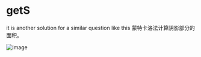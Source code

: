 # getS
it is another solution for a similar question like this
蒙特卡洛法计算阴影部分的面积。

![image](https://user-images.githubusercontent.com/13623325/210221040-26c1be66-3b34-42aa-bea7-ef198e94cf4f.png)
